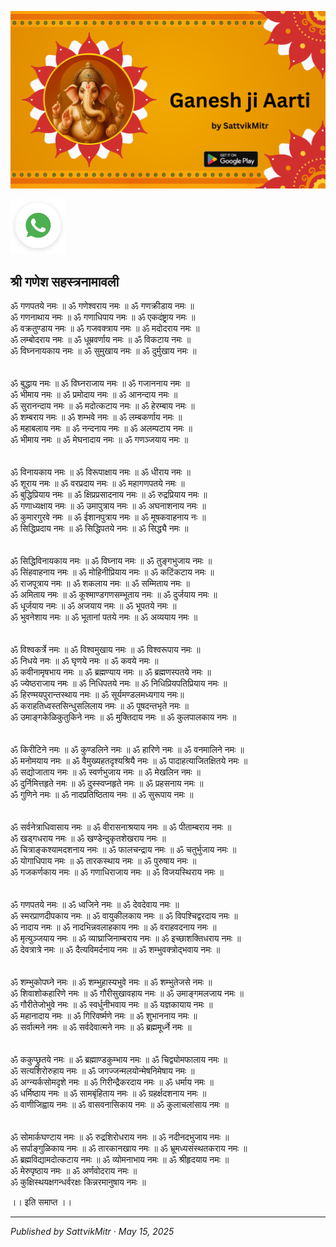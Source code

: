 <!-- Banner SVG -->
![Banner](https://raw.githubusercontent.com/anandwana001/content-repo/refs/heads/main/aarti/ganesh/ganesh_ji_aarti_banner.png)

<!-- Share & WhatsApp icons as SVG -->
<a href="https://api.whatsapp.com/send?text=Check%20out%20this%20article%20in%20the%20Hanuman%20Chalisa%20app%3A%20https%3A%2F%2Fwww.sattvikmitr.com%2Farticles%3FcontentUrl%3Dhttps%253A%252F%252Fraw.githubusercontent.com%252Fanandwana001%252Fcontent-repo%252Frefs%252Fheads%252Fmain%252Faarti%252Fganesh%252Fganesh_aarti_english.md%26title%3DGanesh%2520Aarti">
  <img src="https://raw.githubusercontent.com/anandwana001/content-repo/refs/heads/main/assets/ic_wtsapp_share_rounded.svg" alt="WhatsApp"/>
</a>

<br>

## श्री गणेश सहस्त्रनामावली

ॐ गणपतये नमः ॥ ॐ गणेश्वराय नमः ॥ ॐ गणक्रीडाय नमः ॥<br>
ॐ गणनाथाय नमः ॥ ॐ गणाधिपाय नमः ॥ ॐ एकदंष्ट्राय नमः ॥<br>
ॐ वक्रतुण्डाय नमः ॥ ॐ गजवक्त्राय नमः ॥ ॐ मदोदराय नमः ॥<br>
ॐ लम्बोदराय नमः ॥ ॐ धूम्रवर्णाय नमः ॥ ॐ विकटाय नमः ॥<br>
ॐ विघ्ननायकाय नमः ॥ ॐ सुमुखाय नमः ॥ ॐ दुर्मुखाय नमः ॥<br>
<br><br>
ॐ बुद्धाय नमः ॥ ॐ विघ्नराजाय नमः ॥ ॐ गजाननाय नमः ॥<br>
ॐ भीमाय नमः ॥ ॐ प्रमोदाय नमः ॥ ॐ आनन्दाय नमः ॥<br>
ॐ सुरानन्दाय नमः ॥ ॐ मदोत्कटाय नमः ॥ ॐ हेरम्बाय नमः ॥<br>
ॐ शम्बराय नमः ॥ ॐ शम्भवे नमः ॥ ॐ लम्बकर्णाय नमः ॥<br>
ॐ महाबलाय नमः ॥ ॐ नन्दनाय नमः ॥ ॐ अलम्पटाय नमः ॥<br>
ॐ भीमाय नमः ॥ ॐ मेघनादाय नमः ॥ ॐ गणञ्जयाय नमः ॥<br>
<br><br>
ॐ विनायकाय नमः ॥ ॐ विरूपाक्षाय नमः ॥ ॐ धीराय नमः ॥<br>
ॐ शूराय नमः ॥ ॐ वरप्रदाय नमः ॥ ॐ महागणपतये नमः ॥<br>
ॐ बुद्धिप्रियाय नमः ॥ ॐ क्षिप्रप्रसादनाय नमः ॥ ॐ रुद्रप्रियाय नमः ॥<br>
ॐ गणाध्यक्षाय नमः ॥ ॐ उमापुत्राय नमः ॥ ॐ अघनाशनाय नमः ॥<br>
ॐ कुमारगुरवे नमः ॥ ॐ ईशानपुत्राय नमः ॥ ॐ मूषकवाहनाय नः ॥<br>
ॐ सिद्धिप्रदाय नमः ॥ ॐ सिद्धिपतये नमः ॥ ॐ सिद्ध्यै नमः ॥<br>
<br><br>
ॐ सिद्धिविनायकाय नमः ॥ ॐ विघ्नाय नमः ॥ ॐ तुङ्गभुजाय नमः ॥<br>
ॐ सिंहवाहनाय नमः ॥ ॐ मोहिनीप्रियाय नमः ॥ ॐ कटिंकटाय नमः ॥<br>
ॐ राजपूत्राय नमः ॥ ॐ शकलाय नमः ॥ ॐ सम्मिताय नमः ॥<br>
ॐ अमिताय नमः ॥ ॐ कूश्माण्डगणसम्भूताय नमः ॥ ॐ दुर्जयाय नमः ॥<br>
ॐ धूर्जयाय नमः ॥ ॐ अजयाय नमः ॥ ॐ भूपतये नमः ॥<br>
ॐ भुवनेशाय नमः ॥ ॐ भूतानां पतये नमः ॥ ॐ अव्ययाय नमः ॥<br>
<br><br>
ॐ विश्वकर्त्रे नमः ॥ ॐ विश्वमुखाय नमः ॥ ॐ विश्वरूपाय नमः ॥<br>
ॐ निधये नमः ॥ ॐ घृणये नमः ॥ ॐ कवये नमः ॥<br>
ॐ कवीनामृषभाय नमः ॥ ॐ ब्रह्मण्याय नमः ॥ ॐ ब्रह्मणस्पतये नमः ॥<br>
ॐ ज्येष्ठराजाय नमः ॥ ॐ निधिपतये नमः ॥ ॐ निधिप्रियपतिप्रियाय नमः ॥<br>
ॐ हिरण्मयपुरान्तस्थाय नमः ॥ ॐ सूर्यमण्डलमध्यगाय नमः॥ <br>
ॐ कराहतिध्वस्तसिन्धुसलिलाय नमः ॥ ॐ पूषदन्तभृते नमः ॥<br>
ॐ उमाङ्गकेळिकुतुकिने नमः ॥ ॐ मुक्तिदाय नमः ॥ ॐ कुलपालकाय नमः ॥<br> 
<br><br>
ॐ किरीटिने नमः ॥ ॐ कुण्डलिने नमः ॥ ॐ हारिणे नमः ॥ ॐ वनमालिने नमः ॥<br>
ॐ मनोमयाय नमः ॥ ॐ वैमुख्यहतदृश्यश्रियै नमः ॥ ॐ पादाहत्याजितक्षितये नमः ॥<br>
ॐ सद्योजाताय नमः ॥ ॐ स्वर्णभुजाय नमः ॥ ॐ मेखलिन नमः ॥<br>
ॐ दुर्निमित्तहृते नमः ॥ ॐ दुस्स्वप्नहृते नमः ॥ ॐ प्रहसनाय नमः ॥<br>
ॐ गुणिने नमः ॥ ॐ नादप्रतिष्ठिताय नमः ॥ ॐ सुरूपाय नमः ॥<br>
<br><br>
ॐ सर्वनेत्राधिवासाय नमः ॥ ॐ वीरासनाश्रयाय नमः ॥ ॐ पीताम्बराय नमः ॥<br>
ॐ खड्गधराय नमः ॥ ॐ खण्डेन्दुकृतशेखराय नमः ॥<br>
ॐ चित्राङ्कश्यामदशनाय नमः ॥ ॐ फालचन्द्राय नमः ॥ ॐ चतुर्भुजाय नमः ॥<br>
ॐ योगाधिपाय नमः ॥ ॐ तारकस्थाय नमः ॥ ॐ पुरुषाय नमः ॥<br>
ॐ गजकर्णकाय नमः ॥ ॐ गणाधिराजाय नमः ॥ ॐ विजयस्थिराय नमः ॥<br>
<br><br>
ॐ गणपतये नमः ॥ ॐ ध्वजिने नमः ॥ ॐ देवदेवाय नमः ॥<br>
ॐ स्मरप्राणदीपकाय नमः ॥ ॐ वायुकीलकाय नमः ॥ ॐ विपश्चिद्वरदाय नमः ॥<br>
ॐ नादाय नमः ॥ ॐ नादभिन्नवलाहकाय नमः ॥ ॐ वराहवदनाय नमः ॥<br>
ॐ मृत्युञ्जयाय नमः ॥ ॐ व्याघ्राजिनाम्बराय नमः ॥ ॐ इच्छाशक्तिधराय नमः ॥<br>
ॐ देवत्रात्रे नमः ॥ ॐ दैत्यविमर्दनाय नमः ॥ ॐ शम्भुवक्त्रोद्भवाय नमः ॥<br>
<br><br>
ॐ शम्भुकोपघ्ने नमः ॥ ॐ शम्भुहास्यभुवे नमः ॥ ॐ शम्भुतेजसे नमः ॥<br>
ॐ शिवाशोकहारिणे नमः ॥ ॐ गौरीसुखावहाय नमः ॥ ॐ उमाङ्गमलजाय नमः ॥<br>
ॐ गौरीतेजोभुवे नमः ॥ ॐ स्वर्धुनीभवाय नमः ॥ ॐ यज्ञकायाय नमः ॥<br>
ॐ महानादाय नमः ॥ ॐ गिरिवर्ष्मणे नमः ॥ ॐ शुभाननाय नमः ॥<br>
ॐ सर्वात्मने नमः ॥ ॐ सर्वदेवात्मने नमः ॥ ॐ ब्रह्ममूर्ध्ने नमः ॥<br>
<br><br>
ॐ ककुप्छ्रुतये नमः ॥ ॐ ब्रह्माण्डकुम्भाय नमः ॥ ॐ चिद्व्योमफालाय नमः ॥<br>
ॐ सत्यशिरोरुहाय नमः ॥ ॐ जगज्जन्मलयोन्मेषनिमेषाय नमः ॥<br>
ॐ अग्न्यर्कसोमदृशे नमः ॥ ॐ गिरीन्द्रैकरदाय नमः ॥ ॐ धर्माय नमः ॥<br>
ॐ धर्मिष्ठाय नमः ॥ ॐ सामबृंहिताय नमः ॥ ॐ ग्रहर्क्षदशनाय नमः ॥<br>
ॐ वाणीजिह्वाय नमः ॥ ॐ वासवनासिकाय नमः ॥ ॐ कुलाचलांसाय नमः ॥<br>
<br><br>
ॐ सोमार्कघण्टाय नमः ॥ ॐ रुद्रशिरोधराय नमः ॥ ॐ नदीनदभुजाय नमः ॥<br>
ॐ सर्पाङ्गुळिकाय नमः ॥ ॐ तारकानखाय नमः ॥ ॐ भ्रूमध्यसंस्थतकराय नमः ॥<br>
ॐ ब्रह्मविद्यामदोत्कटाय नमः ॥ ॐ व्योमनाभाय नमः ॥ ॐ श्रीहृदयाय नमः ॥<br>
ॐ मेरुपृष्ठाय नमः ॥ ॐ अर्णवोदराय नमः ॥<br>
ॐ कुक्षिस्थयक्षगन्धर्वरक्षः किन्नरमानुषाय नमः ॥<br>

।। इति समाप्त ।।

---

*Published by SattvikMitr · May 15, 2025*
